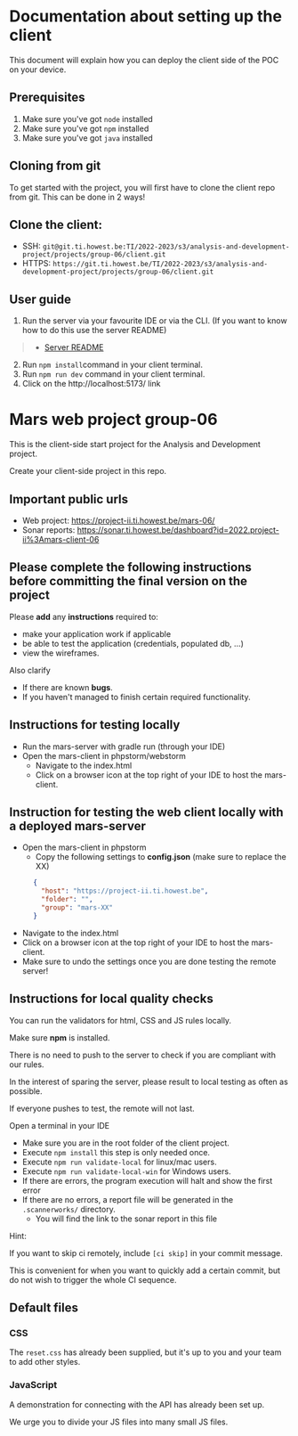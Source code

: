 # Documentation about setting up the client
This document will explain how you can deploy the client side of the POC on your device.

## Prerequisites
1. Make sure you've got `node` installed
2. Make sure you've got `npm` installed
3. Make sure you've got `java` installed

## Cloning from git
To get started with the project, you will first have to clone the client repo from git. This can be done in 2 ways!
## Clone the client:
* SSH: `git@git.ti.howest.be:TI/2022-2023/s3/analysis-and-development-project/projects/group-06/client.git`
* HTTPS: `https://git.ti.howest.be/TI/2022-2023/s3/analysis-and-development-project/projects/group-06/client.git`

## User guide
1. Run the server via your favourite IDE or via the CLI. (If you want to know how to do this use the server README)
>* [Server README](https://git.ti.howest.be/TI/2022-2023/s3/analysis-and-development-project/projects/group-06/server/-/blob/main/readme.md)
2. Run `npm install`command in your client terminal.   
3. Run `npm run dev` command in your client terminal.
4. Click on the http://localhost:5173/ link




# Mars web project group-06
This is the client-side start project for the Analysis and Development project.

Create your client-side project in this repo.

## Important public urls  
* Web project: https://project-ii.ti.howest.be/mars-06/
* Sonar reports: https://sonar.ti.howest.be/dashboard?id=2022.project-ii%3Amars-client-06

## Please complete the following instructions before committing the **final version** on the project
Please **add** any **instructions** required to: 
* make your application work if applicable 
* be able to test the application (credentials, populated db, ...)
* view the wireframes.

Also clarify
* If there are known **bugs**.
* If you haven't managed to finish certain required functionality.

## Instructions for testing locally
* Run the mars-server with gradle run (through your IDE)
* Open the mars-client in phpstorm/webstorm
  * Navigate to the index.html
  * Click on a browser icon at the top right of your IDE to host the mars-client.
  
## Instruction for testing the web client locally with a deployed mars-server
* Open the mars-client in phpstorm
  * Copy the following settings to **config.json** (make sure to replace the XX)
```json
      {
        "host": "https://project-ii.ti.howest.be",
        "folder": "",
        "group": "mars-XX"
      }
```
  * Navigate to the index.html
  * Click on a browser icon at the top right of your IDE to host the mars-client.
  * Make sure to undo the settings once you are done testing the remote server!

## Instructions for local quality checks
You can run the validators for html, CSS and JS rules locally. 

Make sure **npm** is installed.

There is no need to push to the server to check if you are compliant with our rules. 

In the interest of sparing the server, please result to local testing as often as possible. 

If everyone pushes to test, the remote will not last. 

Open a terminal in your IDE
  - Make sure you are in the root folder of the client project.
  - Execute `npm install` this step is only needed once.
  - Execute `npm run validate-local` for linux/mac users.
  - Execute `npm run validate-local-win` for Windows users. 
  - If there are errors, the program execution will halt and show the first error
  - If there are no errors, a report file will be generated in the `.scannerworks/` directory. 
    - You will find the link to the sonar report in this file 

Hint:

If you want to skip ci remotely, include `[ci skip]` in your commit message. 

This is convenient for when you want to quickly add a certain commit, but do not wish to trigger the whole CI sequence. 

## Default files

### CSS 
The `reset.css` has already been supplied, but it's up to you and your team to add other styles. 

### JavaScript
A demonstration for connecting with the API has already been set up. 

We urge you to divide your JS files into many small JS files. 
